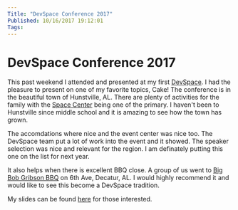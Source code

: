 ```yaml
---
Title: "DevSpace Conference 2017"
Published: 10/16/2017 19:12:01
Tags: 
---
```

# DevSpace Conference 2017

This past weekend I attended and presented at my first [DevSpace](https://www.devspaceconf.com). I had the pleasure to present on one of my favorite topics, Cake! The conference is in the beautiful town of Hunstville, AL. There are plenty of activities for the family with the [Space Center](https://www.rocketcenter.com/) being one of the primary. I haven't been to Hunstville since middle school and it is amazing to see how the town has grown. 

The accomdations where nice and the event center was nice too. The DevSpace team put a lot of work into the event and it showed. The speaker selection was nice and relevant for the region. I am definately putting this one on the list for next year. 

It also helps when there is excellent BBQ close. A group of us went to [Big Bob Gribson BBQ](http://www.bigbobgibson.com/locations/) on 6th Ave, Decatur, AL. I would highly recommend it and would like to see this become a DevSpace tradition.

My slides can be found [here](https://www.slideshare.net/secret/17JOyirNYOzbj) for those interested.